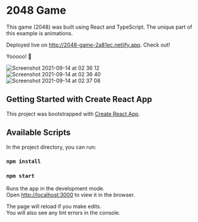 # 2048 Game

This game (2048) was built using React and TypeScript. The unique part of this example is animations.

Deployed live on http://2048-game-2a81ec.netlify.app. Check out!

Yooooo! 🚀

![Screenshot 2021-09-14 at 02 36 12](https://user-images.githubusercontent.com/68222437/133170919-34ffe9c9-fe25-4046-b6da-d54abfdb0561.png)
![Screenshot 2021-09-14 at 02 36 40](https://user-images.githubusercontent.com/68222437/133170925-ccf0affd-599c-4aef-b1ac-5dcfaf1d2d0a.png)
![Screenshot 2021-09-14 at 02 37 08](https://user-images.githubusercontent.com/68222437/133170927-85a63259-3464-4090-a03e-6a0241a624c7.png)


## Getting Started with Create React App

This project was bootstrapped with [Create React App](https://github.com/facebook/create-react-app).

## Available Scripts

In the project directory, you can run:

### `npm install`
### `npm start`

Runs the app in the development mode.\
Open [http://localhost:3000](http://localhost:3000) to view it in the browser.

The page will reload if you make edits.\
You will also see any lint errors in the console.
